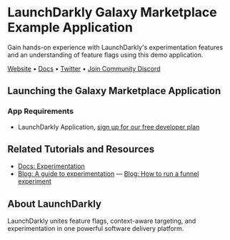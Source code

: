 # LaunchDarkly Galaxy Marketplace Example Application
Gain hands-on experience with LaunchDarkly's experimentation features and an understanding of feature flags using this demo application. 

[Website](https://launchdarkly.com/) • [Docs](https://docs.launchdarkly.com) • [Twitter](https://twitter.com/launchdarkly) • [Join Community Discord](https://discord.gg/launchdarklycommunity)

## Launching the Galaxy Marketplace Application

### App Requirements
- LaunchDarkly Application, [sign up for our free developer plan](https://app.launchdarkly.com/pricing)

## Related Tutorials and Resources
- [Docs: Experimentation](https://docs.launchdarkly.com/home/experimentation/?q=experimen)
- [Blog: A guide to experimentation](https://launchdarkly.com/blog/a-guide-to-experimentation-in-launchdarkly/)
— [Blog: How to run a funnel experiment](https://launchdarkly.com/blog/getting-started-with-funnel-experiments/)


## About LaunchDarkly
LaunchDarkly unites feature flags, context-aware targeting, and experimentation in one powerful software delivery platform. 




